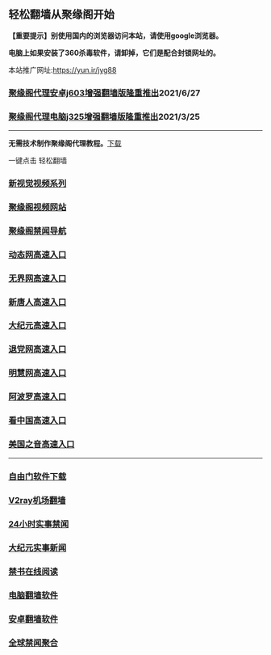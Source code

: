 ## 轻松翻墙从聚缘阁开始

**【重要提示】别使用国内的浏览器访问本站，请使用google浏览器。**

**电脑上如果安装了360杀毒软件，请卸掉，它们是配合封锁网址的。**

本站推广网址:https://yun.ir/jyg88

### [聚缘阁代理安卓j603增强翻墙版隆重推出](https://gitlab.com/juyuange/2/-/raw/master/j603.apk)2021/6/27

### [聚缘阁代理电脑j325增强翻墙版隆重推出](https://gitlab.com/juyuange/2/-/raw/master/j325dn.rar)2021/3/25

***



**无需技术制作聚缘阁代理教程。**[下载](https://gitlab.com/j25414/jyg/-/raw/master/jygdl.rar)

一键点击 轻松翻墙


### [新视觉视频系列](https://v.maiye.ga/sj.html)

### [聚缘阁视频网站](https://v.maiye.ga)

### [聚缘阁禁闻导航](https://bitbucket.org/ewwmakye/mo/src/master/README.md)

### [动态网高速入口](https://88.awecc.gq/ccssd/u44774p)

### [无界网高速入口](https://88.awecc.gq/sssuu/u12t)

### [新唐人高速入口](https://88.awecc.gq/jjsssc/t5t)

### [大纪元高速入口](https://88.awecc.gq/bbvsv/g7t)

### [退党网高速入口](https://88.awecc.gq/xssw/d8g)

### [明慧网高速入口](https://88.awecc.gq/ggaasw/e3g)

### [阿波罗高速入口](https://88.awecc.gq/xnnsn/e13a)

### [看中国高速入口](https://88.awecc.gq/xaasa/e11n)

### [美国之音高速入口](https://88.awecc.gq/ssssy/e18m)

***






### [自由门软件下载](https://git.io/skyfree)

### [V2ray机场翻墙](https://github.com/bannedbook/fanqiang/wiki/V2ray%E6%9C%BA%E5%9C%BA)

### [24小时实事禁闻](https://github.com/fyvn2199/djy/blob/master/gb/n24hr.md?dfh#1)

### [大纪元实事新闻](https://github.com/fyvn2199/djy/blob/master/gb/nsc413.md?dfh#1)

### [禁书在线阅读](https://github.com/txyzum203/djy/blob/master/gb/9p.md?flntdtv#1)

### [电脑翻墙软件](https://github.com/Alvin9999/new-pac/wiki)

### [安卓翻墙软件](https://git.io/afq)

### [全球禁闻聚合](https://github.com/gfw-breaker/banned-news1/blob/master/README.md)












